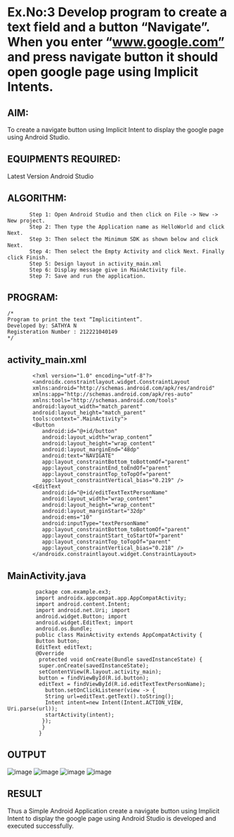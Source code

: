 # Ex.No:3 Develop program to create a text field and a button “Navigate”. When you enter “www.google.com” and press navigate button it should open google page using Implicit Intents.


## AIM:

To create a navigate button using Implicit Intent to display the google page using Android Studio.

## EQUIPMENTS REQUIRED:

Latest Version Android Studio

## ALGORITHM:
           Step 1: Open Android Studio and then click on File -> New -> New project. 
           Step 2: Then type the Application name as HelloWorld and click Next. 
           Step 3: Then select the Minimum SDK as shown below and click Next. 
           Step 4: Then select the Empty Activity and click Next. Finally click Finish. 
           Step 5: Design layout in activity_main.xml
           Step 6: Display message give in MainActivity file. 
           Step 7: Save and run the application. 


## PROGRAM:
```
/*
Program to print the text “Implicitintent”.
Developed by: SATHYA N
Registeration Number : 212221040149
*/
```
## activity_main.xml 
            <?xml version="1.0" encoding="utf-8"?> 
            <androidx.constraintlayout.widget.ConstraintLayout
            xmlns:android="http://schemas.android.com/apk/res/android" 
            xmlns:app="http://schemas.android.com/apk/res-auto" 
            xmlns:tools="http://schemas.android.com/tools" 
            android:layout_width="match_parent" 
            android:layout_height="match_parent" 
            tools:context=".MainActivity"> 
            <Button 
               android:id="@+id/button"
               android:layout_width="wrap_content”
               android:layout_height="wrap_content" 
               android:layout_marginEnd="48dp" 
               android:text="NAVIGATE" 
               app:layout_constraintBottom_toBottomOf="parent" 
               app:layout_constraintEnd_toEndOf="parent" 
               app:layout_constraintTop_toTopOf="parent" 
               app:layout_constraintVertical_bias="0.219" />
            <EditText 
               android:id="@+id/editTextTextPersonName" 
               android:layout_width="wrap_content" 
               android:layout_height="wrap_content" 
               android:layout_marginStart="32dp" 
               android:ems="10" 
               android:inputType="textPersonName" 
               app:layout_constraintBottom_toBottomOf="parent" 
               app:layout_constraintStart_toStartOf="parent"
               app:layout_constraintTop_toTopOf="parent" 
               app:layout_constraintVertical_bias="0.218" /> 
            </androidx.constraintlayout.widget.ConstraintLayout>
## MainActivity.java 
             package com.example.ex3; 
             import androidx.appcompat.app.AppCompatActivity; 
             import android.content.Intent; 
             import android.net.Uri; import 
             android.widget.Button; import 
             android.widget.EditText; import 
             android.os.Bundle; 
             public class MainActivity extends AppCompatActivity { 
             Button button; 
             EditText editText; 
             @Override 
              protected void onCreate(Bundle savedInstanceState) { 
              super.onCreate(savedInstanceState); 
              setContentView(R.layout.activity_main); 
              button = findViewById(R.id.button); 
              editText = findViewById(R.id.editTextTextPersonName); 
                button.setOnClickListener(view -> { 
                String url=editText.getText().toString(); 
                Intent intent=new Intent(Intent.ACTION_VIEW, Uri.parse(url)); 
                startActivity(intent);
               }); 
               } 
              }            

## OUTPUT
![image](https://github.com/Sathya-006/Mobile-Application-Development/assets/121661327/bb4a709c-4743-4675-abc1-ce39dd116b08)
![image](https://github.com/Sathya-006/Mobile-Application-Development/assets/121661327/a7d26b06-e04b-434d-8026-76f81cb0de32)
![image](https://github.com/Sathya-006/Mobile-Application-Development/assets/121661327/0050f398-39ac-4263-9cbe-2b7273aa2ac8)
![image](https://github.com/Sathya-006/Mobile-Application-Development/assets/121661327/fef133ee-5ed2-4055-b730-d555c7aeefa1)




## RESULT
Thus a Simple Android Application create a navigate button using Implicit Intent to display the google page using Android Studio is developed and executed successfully.


